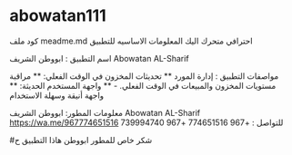 # abowatan111
كود ملف meadme.md احترافي متحرك  اليك المعلومات الاساسيه للتطبيق 

اسم التطبيق : ابووطن الشريف    Abowatan AL-Sharif

 مواصفات التطبيق :
إدارة المورد  ** 
تحديثات المخزون في الوقت الفعلي: ** 
مراقبة مستويات المخزون والمبيعات في الوقت الفعلي. -  ** 
واجهة المستخدم الحديثة: ** واجهة أنيقة وسهلة الاستخدام

معلومات المطور:
ابووطن الشريف Abowatan AL-Sharif 
https://wa.me/967774651516
للتواصل :
+967 774651516
+967 739994740

#شكر خاص للمطور ابووطن
 هاذا التطبيق ح
